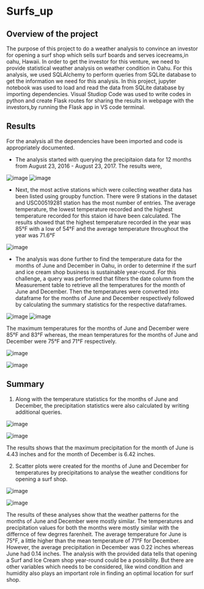 # Surfs_up
## Overview of the project
The purpose of this project to do a weather analysis to convince an investor for opening a surf shop which sells surf boards and serves icecreams,in oahu, Hawaii. In order to get the investor for this venture, we need to provide statistical weather analysis  on weather condition in Oahu. For this analysis, we used SQLAlchemy to perform queries from SQLite database to get the information we need for this analysis. In this project, jupyter notebook was used to load and read the data from SQLite database by importing dependencies. Visual Studiop Code was used to write codes in python and create Flask routes for sharing the results in webpage with the investors,by running the Flask app in VS code terminal.

## Results 
For the analysis all the dependencies have been imported and code is appropriately documented. 
* The analysis started with querying the precipitaion data for 12 months from August 23, 2016 - August 23, 2017. The results were,

![image](https://user-images.githubusercontent.com/108298416/186755807-674f4b02-9743-4730-8ecc-cd5a85535aec.png) ![image](https://user-images.githubusercontent.com/108298416/186756739-32f769b9-ad2d-4439-9bb4-c3c5eedf2a78.png)

* Next, the most active stations which were collecting weather data has been listed using groupby function. There were 9 stations in the dataset and USC00519281 station has the most number of entries. The average temperature, the lowest temperature recorded and the highest temperature recorded for this staion id have been calculated. 
The results showed that the highest temperature recorded in the year was 85°F with a low of 54°F and the average temperature throughout the year was 71.6°F

![image](https://user-images.githubusercontent.com/108298416/186759711-ca1d19c1-d245-4a10-ab34-9cbb22c64b14.png)

* The analysis was done further to find the temperature data for the months of June and December in Oahu, in order to determine if the surf and ice cream shop business is sustainable year-round. For this challenge, a query was performed that filters the date column from the Measurement table to retrieve all the temperatures for the month of June and December. Then the temperatures were converted into dataframe for the months of June and December respectively followed by calculating the summary statistics for the respective dataframes.

![image](https://user-images.githubusercontent.com/108298416/186760766-fbddf023-2632-4604-ae33-d3cc43288961.png)  ![image](https://user-images.githubusercontent.com/108298416/186760664-2a96dcfc-75bc-45bf-a376-7815039c5279.png)

The maximum temperatures for the months of June and December were 85°F and 83°F whereas, the mean temperatures for the months of June and December were 75°F and 71°F respectively.

![image](https://user-images.githubusercontent.com/108298416/186771159-539dd120-a701-4e63-845e-94543e055bd5.png)

![image](https://user-images.githubusercontent.com/108298416/186771228-2ae61457-6325-4b97-9db7-190701397d9e.png)



## Summary
1. Along with the temperature statistics for the months of June and December, the precipitation statistics were also calculated by writing additional queries.

![image](https://user-images.githubusercontent.com/108298416/186766014-bea1ba2f-52e3-4c73-9c9a-275a486ade8a.png)

![image](https://user-images.githubusercontent.com/108298416/186766089-04df1457-2ea4-4260-9340-63889825920c.png)

The results shows that the maximum precipitation for the month of June is 4.43 inches and for the month of December is 6.42 inches.

2. Scatter plots were created for the months of June and December for temperatures by precipitations to analyse the weather conditions for opening a surf shop.

![image](https://user-images.githubusercontent.com/108298416/186773662-2a77687a-2e25-4304-8681-5f0755bde009.png)

![image](https://user-images.githubusercontent.com/108298416/186773712-c6895342-939b-4e17-9332-3eaffeb97b67.png)

The results of these analyses show that the weather patterns for the months of June and December were mostly similar. The temperatures and precipitation values for both the months were mostly similar with the differnce of few degrres farenheit. The average temperature for June is  75°F, a little higher than the mean temperature of 71°F for December. However, the average precipitation in December was 0.22 inches whereas June had 0.14 inches. The analysis with the provided data tells that opening a Surf and Ice Cream shop year-round could be a possibility. But there are other variables which needs to be considered, like wind condition and humidity also plays an important role in finding an optimal location for surf shop.










